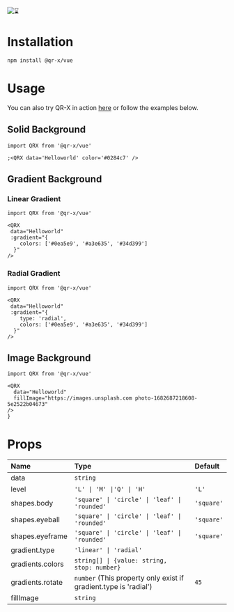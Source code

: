 ![⌛](https://github.com/devtrice/qr-x/assets/26962987/d97e00b9-ddf1-4af7-b1b4-35cd003492d8)

# Installation

```bash
npm install @qr-x/vue
```

# Usage

You can also try QR-X in action [here](#playground) or follow the examples below.

## Solid Background

```tsx
import QRX from '@qr-x/vue'

;<QRX data='Helloworld' color='#0284c7' />
```

## Gradient Background

### Linear Gradient

```tsx
import QRX from '@qr-x/vue'

<QRX
 data="Helloworld"
 :gradient="{
    colors: ['#0ea5e9', '#a3e635', '#34d399']
  }"
/>
```

### Radial Gradient

```tsx
import QRX from '@qr-x/vue'

<QRX
 data="Helloworld"
 :gradient="{
    type: 'radial',
    colors: ['#0ea5e9', '#a3e635', '#34d399']
  }"
/>

```

## Image Background

```tsx
import QRX from '@qr-x/vue'

<QRX
  data="Helloworld"
  fillImage="https://images.unsplash.com photo-1682687218608-5e2522b04673"
/>
}
```

# Props

| Name             | Type                                                             | Default    |
| :--------------- | :--------------------------------------------------------------- | :--------- |
| data             | `string`                                                         |            |
| level            | `'L' \| 'M' \|'Q' \| 'H'`                                        | `'L'`      |
| shapes.body      | `'square' \| 'circle' \| 'leaf' \| 'rounded'`                    | `'square'` |
| shapes.eyeball   | `'square' \| 'circle' \| 'leaf' \| 'rounded'`                    | `'square'` |
| shapes.eyeframe  | `'square' \| 'circle' \| 'leaf' \| 'rounded'`                    | `'square'` |
| gradient.type    | `'linear' \| 'radial'`                                           |            |
| gradients.colors | `string[] \| {value: string, stop: number}`                      |            |
| gradients.rotate | `number` (This property only exist if gradient.type is 'radial') | `45`       |
| fillImage        | `string`                                                         |            |
